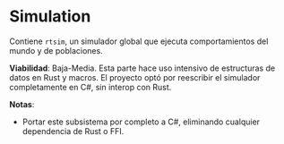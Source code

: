# Simulation

Contiene `rtsim`, un simulador global que ejecuta comportamientos del mundo y de poblaciones.

**Viabilidad**: Baja-Media. Esta parte hace uso intensivo de estructuras de datos en Rust y macros. El proyecto optó por reescribir el simulador completamente en C#, sin interop con Rust.

**Notas**:
- Portar este subsistema por completo a C#, eliminando cualquier dependencia de Rust o FFI.

